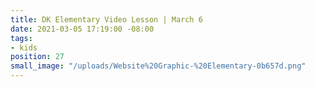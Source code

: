 ```yaml
---
title: DK Elementary Video Lesson | March 6
date: 2021-03-05 17:19:00 -08:00
tags:
- kids
position: 27
small_image: "/uploads/Website%20Graphic-%20Elementary-0b657d.png"
---
```


